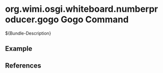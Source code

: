 # org.wimi.osgi.whiteboard.numberproducer.gogo Gogo Command

${Bundle-Description}

## Example

## References

